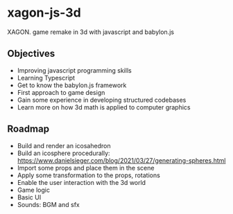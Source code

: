 # xagon-js-3d
XAGON. game remake in 3d with javascript and babylon.js


## Objectives
- Improving javascript programming skills
- Learning Typescript
- Get to know the babylon.js framework
- First approach to game design
- Gain some experience in developing structured codebases
- Learn more on how 3d math is applied to computer graphics


## Roadmap

- Build and render an icosahedron
- Build an icosphere procedurally: https://www.danielsieger.com/blog/2021/03/27/generating-spheres.html
- Import some props and place them in the scene
- Apply some transformation to the props, rotations
- Enable the user interaction with the 3d world
- Game logic
- Basic UI
- Sounds: BGM and sfx
